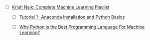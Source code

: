 - [ ] [Krish Naik: Complete Machine Learning Playlist](https://www.youtube.com/playlist?list=PLZoTAELRMXVPBTrWtJkn3wWQxZkmTXGwe)
	- [ ] [Tutorial 1- Anaconda Installation and Python Basics](https://www.youtube.com/watch?v=7S865QCGL74) 
    - [ ] [Why Python is the Best Programming Language For Machine Learning?](https://www.youtube.com/watch?v=JSJJ-qOOAXI) 

    
